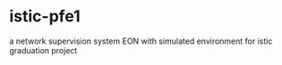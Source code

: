 # istic-pfe1
a network supervision system EON with simulated environment for istic graduation project
